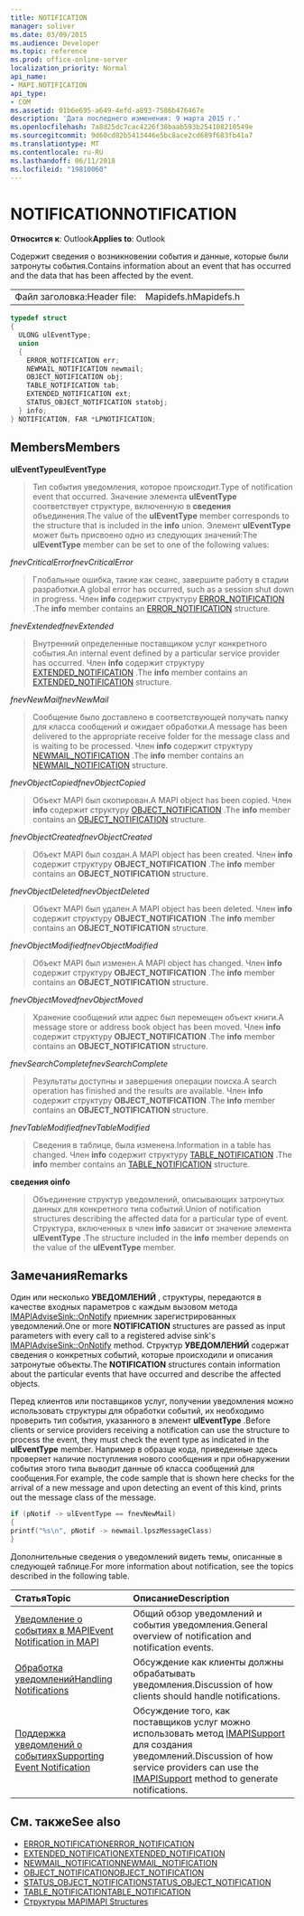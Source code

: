 ```yaml
---
title: NOTIFICATION
manager: soliver
ms.date: 03/09/2015
ms.audience: Developer
ms.topic: reference
ms.prod: office-online-server
localization_priority: Normal
api_name:
- MAPI.NOTIFICATION
api_type:
- COM
ms.assetid: 01b6e695-a649-4efd-a893-7586b476467e
description: 'Дата последнего изменения: 9 марта 2015 г.'
ms.openlocfilehash: 7a8d25dc7cac4226f38baab593b254108210549e
ms.sourcegitcommit: 9d60cd82b5413446e5bc8ace2cd689f683fb41a7
ms.translationtype: MT
ms.contentlocale: ru-RU
ms.lasthandoff: 06/11/2018
ms.locfileid: "19810060"
---
```

# <a name="notification"></a><span data-ttu-id="f5226-103">NOTIFICATION</span><span class="sxs-lookup"><span data-stu-id="f5226-103">NOTIFICATION</span></span>
 
<span data-ttu-id="f5226-104">**Относится к**: Outlook</span><span class="sxs-lookup"><span data-stu-id="f5226-104">**Applies to**: Outlook</span></span> 
  
<span data-ttu-id="f5226-105">Содержит сведения о возникновении события и данные, которые были затронуты события.</span><span class="sxs-lookup"><span data-stu-id="f5226-105">Contains information about an event that has occurred and the data that has been affected by the event.</span></span>
  
|||
|:-----|:-----|
|<span data-ttu-id="f5226-106">Файл заголовка:</span><span class="sxs-lookup"><span data-stu-id="f5226-106">Header file:</span></span>  <br/> |<span data-ttu-id="f5226-107">Mapidefs.h</span><span class="sxs-lookup"><span data-stu-id="f5226-107">Mapidefs.h</span></span>  <br/> |
   
```cpp
typedef struct
{
  ULONG ulEventType;
  union
  {
    ERROR_NOTIFICATION err;
    NEWMAIL_NOTIFICATION newmail;
    OBJECT_NOTIFICATION obj;
    TABLE_NOTIFICATION tab;
    EXTENDED_NOTIFICATION ext;
    STATUS_OBJECT_NOTIFICATION statobj;
  } info;
} NOTIFICATION, FAR *LPNOTIFICATION;

```

## <a name="members"></a><span data-ttu-id="f5226-108">Members</span><span class="sxs-lookup"><span data-stu-id="f5226-108">Members</span></span>

<span data-ttu-id="f5226-109">**ulEventType**</span><span class="sxs-lookup"><span data-stu-id="f5226-109">**ulEventType**</span></span>
  
> <span data-ttu-id="f5226-110">Тип события уведомления, которое происходит.</span><span class="sxs-lookup"><span data-stu-id="f5226-110">Type of notification event that occurred.</span></span> <span data-ttu-id="f5226-111">Значение элемента **ulEventType** соответствует структуре, включенную в **сведения** объединения.</span><span class="sxs-lookup"><span data-stu-id="f5226-111">The value of the **ulEventType** member corresponds to the structure that is included in the **info** union.</span></span> <span data-ttu-id="f5226-112">Элемент **ulEventType** может быть присвоено одно из следующих значений:</span><span class="sxs-lookup"><span data-stu-id="f5226-112">The **ulEventType** member can be set to one of the following values:</span></span> 
    
 <span data-ttu-id="f5226-113">_fnevCriticalError_</span><span class="sxs-lookup"><span data-stu-id="f5226-113">_fnevCriticalError_</span></span>
  
> <span data-ttu-id="f5226-114">Глобальные ошибка, такие как сеанс, завершите работу в стадии разработки.</span><span class="sxs-lookup"><span data-stu-id="f5226-114">A global error has occurred, such as a session shut down in progress.</span></span> <span data-ttu-id="f5226-115">Член **info** содержит структуру [ERROR_NOTIFICATION](error_notification.md) .</span><span class="sxs-lookup"><span data-stu-id="f5226-115">The **info** member contains an [ERROR_NOTIFICATION](error_notification.md) structure.</span></span> 
    
 <span data-ttu-id="f5226-116">_fnevExtended_</span><span class="sxs-lookup"><span data-stu-id="f5226-116">_fnevExtended_</span></span>
  
> <span data-ttu-id="f5226-117">Внутренний определенные поставщиком услуг конкретного события.</span><span class="sxs-lookup"><span data-stu-id="f5226-117">An internal event defined by a particular service provider has occurred.</span></span> <span data-ttu-id="f5226-118">Член **info** содержит структуру [EXTENDED_NOTIFICATION](extended_notification.md) .</span><span class="sxs-lookup"><span data-stu-id="f5226-118">The **info** member contains an [EXTENDED_NOTIFICATION](extended_notification.md) structure.</span></span> 
    
 <span data-ttu-id="f5226-119">_fnevNewMail_</span><span class="sxs-lookup"><span data-stu-id="f5226-119">_fnevNewMail_</span></span>
  
> <span data-ttu-id="f5226-120">Сообщение было доставлено в соответствующей получать папку для класса сообщений и ожидает обработки.</span><span class="sxs-lookup"><span data-stu-id="f5226-120">A message has been delivered to the appropriate receive folder for the message class and is waiting to be processed.</span></span> <span data-ttu-id="f5226-121">Член **info** содержит структуру [NEWMAIL_NOTIFICATION](newmail_notification.md) .</span><span class="sxs-lookup"><span data-stu-id="f5226-121">The **info** member contains an [NEWMAIL_NOTIFICATION](newmail_notification.md) structure.</span></span> 
    
 <span data-ttu-id="f5226-122">_fnevObjectCopied_</span><span class="sxs-lookup"><span data-stu-id="f5226-122">_fnevObjectCopied_</span></span>
  
> <span data-ttu-id="f5226-123">Объект MAPI был скопирован.</span><span class="sxs-lookup"><span data-stu-id="f5226-123">A MAPI object has been copied.</span></span> <span data-ttu-id="f5226-124">Член **info** содержит структуру [OBJECT_NOTIFICATION](object_notification.md) .</span><span class="sxs-lookup"><span data-stu-id="f5226-124">The **info** member contains an [OBJECT_NOTIFICATION](object_notification.md) structure.</span></span> 
    
 <span data-ttu-id="f5226-125">_fnevObjectCreated_</span><span class="sxs-lookup"><span data-stu-id="f5226-125">_fnevObjectCreated_</span></span>
  
> <span data-ttu-id="f5226-126">Объект MAPI был создан.</span><span class="sxs-lookup"><span data-stu-id="f5226-126">A MAPI object has been created.</span></span> <span data-ttu-id="f5226-127">Член **info** содержит структуру **OBJECT_NOTIFICATION** .</span><span class="sxs-lookup"><span data-stu-id="f5226-127">The **info** member contains an **OBJECT_NOTIFICATION** structure.</span></span> 
    
 <span data-ttu-id="f5226-128">_fnevObjectDeleted_</span><span class="sxs-lookup"><span data-stu-id="f5226-128">_fnevObjectDeleted_</span></span>
  
> <span data-ttu-id="f5226-129">Объект MAPI был удален.</span><span class="sxs-lookup"><span data-stu-id="f5226-129">A MAPI object has been deleted.</span></span> <span data-ttu-id="f5226-130">Член **info** содержит структуру **OBJECT_NOTIFICATION** .</span><span class="sxs-lookup"><span data-stu-id="f5226-130">The **info** member contains an **OBJECT_NOTIFICATION** structure.</span></span> 
    
 <span data-ttu-id="f5226-131">_fnevObjectModified_</span><span class="sxs-lookup"><span data-stu-id="f5226-131">_fnevObjectModified_</span></span>
  
> <span data-ttu-id="f5226-132">Объект MAPI был изменен.</span><span class="sxs-lookup"><span data-stu-id="f5226-132">A MAPI object has changed.</span></span> <span data-ttu-id="f5226-133">Член **info** содержит структуру **OBJECT_NOTIFICATION** .</span><span class="sxs-lookup"><span data-stu-id="f5226-133">The **info** member contains an **OBJECT_NOTIFICATION** structure.</span></span> 
    
 <span data-ttu-id="f5226-134">_fnevObjectMoved_</span><span class="sxs-lookup"><span data-stu-id="f5226-134">_fnevObjectMoved_</span></span>
  
> <span data-ttu-id="f5226-135">Хранение сообщений или адрес был перемещен объект книги.</span><span class="sxs-lookup"><span data-stu-id="f5226-135">A message store or address book object has been moved.</span></span> <span data-ttu-id="f5226-136">Член **info** содержит структуру **OBJECT_NOTIFICATION** .</span><span class="sxs-lookup"><span data-stu-id="f5226-136">The **info** member contains an **OBJECT_NOTIFICATION** structure.</span></span> 
    
 <span data-ttu-id="f5226-137">_fnevSearchComplete_</span><span class="sxs-lookup"><span data-stu-id="f5226-137">_fnevSearchComplete_</span></span>
  
> <span data-ttu-id="f5226-138">Результаты доступны и завершения операции поиска.</span><span class="sxs-lookup"><span data-stu-id="f5226-138">A search operation has finished and the results are available.</span></span> <span data-ttu-id="f5226-139">Член **info** содержит структуру **OBJECT_NOTIFICATION** .</span><span class="sxs-lookup"><span data-stu-id="f5226-139">The **info** member contains an **OBJECT_NOTIFICATION** structure.</span></span> 
    
 <span data-ttu-id="f5226-140">_fnevTableModified_</span><span class="sxs-lookup"><span data-stu-id="f5226-140">_fnevTableModified_</span></span>
  
> <span data-ttu-id="f5226-141">Сведения в таблице, была изменена.</span><span class="sxs-lookup"><span data-stu-id="f5226-141">Information in a table has changed.</span></span> <span data-ttu-id="f5226-142">Член **info** содержит структуру [TABLE_NOTIFICATION](table_notification.md) .</span><span class="sxs-lookup"><span data-stu-id="f5226-142">The **info** member contains an [TABLE_NOTIFICATION](table_notification.md) structure.</span></span> 
    
<span data-ttu-id="f5226-143">**сведения о**</span><span class="sxs-lookup"><span data-stu-id="f5226-143">**info**</span></span>
  
> <span data-ttu-id="f5226-144">Объединение структур уведомлений, описывающих затронутых данных для конкретного типа событий.</span><span class="sxs-lookup"><span data-stu-id="f5226-144">Union of notification structures describing the affected data for a particular type of event.</span></span> <span data-ttu-id="f5226-145">Структура, включенных в член **info** зависит от значение элемента **ulEventType** .</span><span class="sxs-lookup"><span data-stu-id="f5226-145">The structure included in the **info** member depends on the value of the **ulEventType** member.</span></span> 
    
## <a name="remarks"></a><span data-ttu-id="f5226-146">Замечания</span><span class="sxs-lookup"><span data-stu-id="f5226-146">Remarks</span></span>

<span data-ttu-id="f5226-147">Один или несколько **УВЕДОМЛЕНИЙ** , структуры, передаются в качестве входных параметров с каждым вызовом метода [IMAPIAdviseSink::OnNotify](imapiadvisesink-onnotify.md) приемник зарегистрированных уведомлений.</span><span class="sxs-lookup"><span data-stu-id="f5226-147">One or more **NOTIFICATION** structures are passed as input parameters with every call to a registered advise sink's [IMAPIAdviseSink::OnNotify](imapiadvisesink-onnotify.md) method.</span></span> <span data-ttu-id="f5226-148">Структур **УВЕДОМЛЕНИЙ** содержат сведения о конкретных событий, которые происходили и описания затронутые объекты.</span><span class="sxs-lookup"><span data-stu-id="f5226-148">The **NOTIFICATION** structures contain information about the particular events that have occurred and describe the affected objects.</span></span> 
  
<span data-ttu-id="f5226-149">Перед клиентов или поставщиков услуг, получении уведомления можно использовать структуры для обработки событий, их необходимо проверить тип события, указанного в элемент **ulEventType** .</span><span class="sxs-lookup"><span data-stu-id="f5226-149">Before clients or service providers receiving a notification can use the structure to process the event, they must check the event type as indicated in the **ulEventType** member.</span></span> <span data-ttu-id="f5226-150">Например в образце кода, приведенные здесь проверяет наличие поступления нового сообщения и при обнаружении события этого типа выводит данные об класса сообщений для сообщения.</span><span class="sxs-lookup"><span data-stu-id="f5226-150">For example, the code sample that is shown here checks for the arrival of a new message and upon detecting an event of this kind, prints out the message class of the message.</span></span> 
  
```cpp
if (pNotif -> ulEventType == fnevNewMail)
{
printf("%s\n", pNotif -> newmail.lpszMessageClass)
}

```

<span data-ttu-id="f5226-151">Дополнительные сведения о уведомлений видеть темы, описанные в следующей таблице.</span><span class="sxs-lookup"><span data-stu-id="f5226-151">For more information about notification, see the topics described in the following table.</span></span>
  
|<span data-ttu-id="f5226-152">**Статья**</span><span class="sxs-lookup"><span data-stu-id="f5226-152">**Topic**</span></span>|<span data-ttu-id="f5226-153">**Описание**</span><span class="sxs-lookup"><span data-stu-id="f5226-153">**Description**</span></span>|
|:-----|:-----|
|[<span data-ttu-id="f5226-154">Уведомление о событиях в MAPI</span><span class="sxs-lookup"><span data-stu-id="f5226-154">Event Notification in MAPI</span></span>](event-notification-in-mapi.md) <br/> |<span data-ttu-id="f5226-155">Общий обзор уведомлений и события уведомления.</span><span class="sxs-lookup"><span data-stu-id="f5226-155">General overview of notification and notification events.</span></span>  <br/> |
|[<span data-ttu-id="f5226-156">Обработка уведомлений</span><span class="sxs-lookup"><span data-stu-id="f5226-156">Handling Notifications</span></span>](handling-notifications.md) <br/> |<span data-ttu-id="f5226-157">Обсуждение как клиенты должны обрабатывать уведомления.</span><span class="sxs-lookup"><span data-stu-id="f5226-157">Discussion of how clients should handle notifications.</span></span>  <br/> |
|[<span data-ttu-id="f5226-158">Поддержка уведомлений о событиях</span><span class="sxs-lookup"><span data-stu-id="f5226-158">Supporting Event Notification</span></span>](supporting-event-notification.md) <br/> |<span data-ttu-id="f5226-159">Обсуждение того, как поставщиков услуг можно использовать метод [IMAPISupport](imapisupportiunknown.md) для создания уведомлений.</span><span class="sxs-lookup"><span data-stu-id="f5226-159">Discussion of how service providers can use the [IMAPISupport](imapisupportiunknown.md) method to generate notifications.</span></span>  <br/> |
   
## <a name="see-also"></a><span data-ttu-id="f5226-160">См. также</span><span class="sxs-lookup"><span data-stu-id="f5226-160">See also</span></span>


- [<span data-ttu-id="f5226-161">ERROR_NOTIFICATION</span><span class="sxs-lookup"><span data-stu-id="f5226-161">ERROR_NOTIFICATION</span></span>](error_notification.md)  
- [<span data-ttu-id="f5226-162">EXTENDED_NOTIFICATION</span><span class="sxs-lookup"><span data-stu-id="f5226-162">EXTENDED_NOTIFICATION</span></span>](extended_notification.md)  
- [<span data-ttu-id="f5226-163">NEWMAIL_NOTIFICATION</span><span class="sxs-lookup"><span data-stu-id="f5226-163">NEWMAIL_NOTIFICATION</span></span>](newmail_notification.md)  
- [<span data-ttu-id="f5226-164">OBJECT_NOTIFICATION</span><span class="sxs-lookup"><span data-stu-id="f5226-164">OBJECT_NOTIFICATION</span></span>](object_notification.md)  
- [<span data-ttu-id="f5226-165">STATUS_OBJECT_NOTIFICATION</span><span class="sxs-lookup"><span data-stu-id="f5226-165">STATUS_OBJECT_NOTIFICATION</span></span>](status_object_notification.md)  
- [<span data-ttu-id="f5226-166">TABLE_NOTIFICATION</span><span class="sxs-lookup"><span data-stu-id="f5226-166">TABLE_NOTIFICATION</span></span>](table_notification.md)
- [<span data-ttu-id="f5226-167">Структуры MAPI</span><span class="sxs-lookup"><span data-stu-id="f5226-167">MAPI Structures</span></span>](mapi-structures.md)

